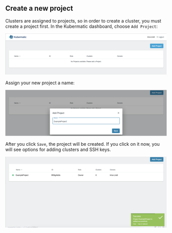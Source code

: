 ## Create a new project

Clusters are assigned to projects, so in order to create a cluster, you must create a project first. In the Kubermatic dashboard, choose `Add Project`:

![Add Project](01-create-project-overview.png)

Assign your new project a name:

![Dialog to assign a project name](01-create-project-name.png)

After you click `Save`, the project will be created. If you click on it now, you will see options for adding clusters and SSH keys.

![Creating the project](01-create-project-creating.png)
